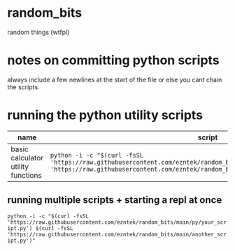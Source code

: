# random_bits
random things (wtfpl)

# notes on committing python scripts

always include a few newlines at the start of the file or else you cant chain the scripts.

# running the python utility scripts
|name|script|
|----|------|
|basic calculator utility functions|`python -i -c "$(curl -fsSL 'https://raw.githubusercontent.com/ezntek/random_bits/main/py/prelude.py') $(curl -fsSL 'https://raw.githubusercontent.com/ezntek/random_bits/main/py/calculator_functions.py')"`|

## running multiple scripts + starting a repl at once

`python -i -c "$(curl -fsSL 'https://raw.githubusercontent.com/ezntek/random_bits/main/py/your_script.py') $(curl -fsSL 'https://raw.githubusercontent.com/ezntek/random_bits/main/another_script.py')"`
